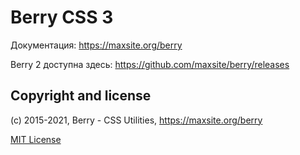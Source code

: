 # Berry CSS 3

Документация: https://maxsite.org/berry

Berry 2 доступна здесь: https://github.com/maxsite/berry/releases

## Copyright and license

(c) 2015-2021, Berry - CSS Utilities, https://maxsite.org/berry

[MIT License](https://github.com/maxsite/berry/blob/master/LICENSE)
